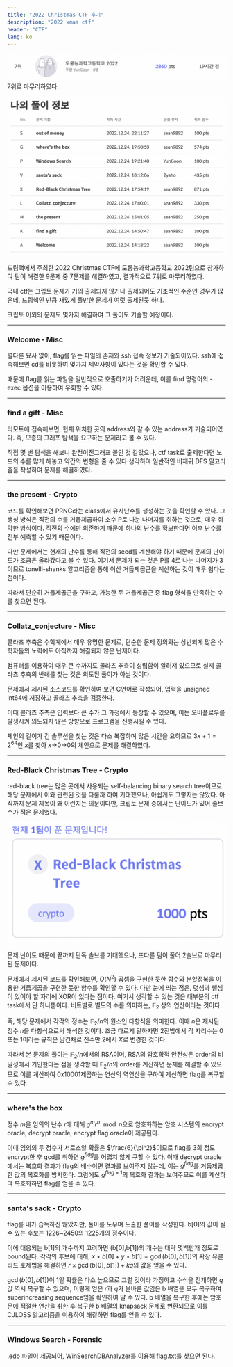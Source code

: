 ```yaml
---
title: "2022 Christmas CTF 후기"
description: "2022 xmas ctf"
header: "CTF"
lang: ko
---
```


![7위](/img/2022-xmas-ctf/rank.png)
7위로 마무리하였다.

![풀이 기록](/img/2022-xmas-ctf/solved.png)

드림핵에서 주최한 2022 Christmas CTF에 도롱뇽과학고등학교 2022팀으로 참가하여 팀이 해결한 9문제 중 7문제를 해결하였고, 결과적으로 7위로 마무리하였다.

국내 ctf는 크립토 문제가 거의 출제되지 않거나 출제되어도 기초적인 수준인 경우가 많은데, 드림핵인 만큼 재밌게 풀만한 문제가 여럿 출제된듯 하다.

크립토 이외의 문제도 몇가지 해결하여 그 풀이도 기술할 예정이다.

---

### Welcome - Misc

별다른 묘사 없이, flag를 읽는 파일의 존재와 ssh 접속 정보가 기술되어있다. ssh에 접속해보면 cd를 비롯하여 몇가지 제약사항이 있다는 것을 확인할 수 있다.

때문에 flag를 읽는 파일을 일반적으로 호출하기가 어려운데, 이를 find 명령어의 -exec 옵션을 이용하여 우회할 수 있다.

---

### find a gift - Misc

리모트에 접속해보면, 현재 위치한 곳의 address와 갈 수 있는 address가 기술되어있다. 즉, 모종의 그래프 탐색을 요구하는 문제라고 볼 수 있다.

직접 몇 번 탐색을 해보니 완전이진그래프 꼴인 것 같았으나, ctf task로 출제한다면 노드의 수를 많게 해놓고 약간의 변형을 줄 수 있다 생각하여 일반적인 비재귀 DFS 알고리즘을 작성하여 문제를 해결하였다.

---

### the present - Crypto

코드를 확인해보면 PRNG라는 class에서 유사난수를 생성하는 것을 확인할 수 있다. 그 생성 방식은 직전의 수를 거듭제곱하여 소수 P로 나눈 나머지를 취하는 것으로, 매우 취약한 방식이다. 직전의 수에만 의존하기 때문에 하나의 난수를 확보한다면 이후 난수를 전부 예측할 수 있기 때문이다.

다만 문제에서는 현재의 난수를 통해 직전의 seed를 계산해야 하기 때문에 문제의 난이도가 조금은 올라갔다고 볼 수 있다. 여기서 문제가 되는 것은 P를 4로 나눈 나머지가 3이므로 tonelli-shanks 알고리즘을 통해 이산 거듭제곱근을 계산하는 것이 매우 쉽다는 점이다.

따라서 단순히 거듭제곱근을 구하고, 가능한 두 거듭제곱근 중 flag 형식을 만족하는 수를 찾으면 된다.

---

### Collatz_conjecture - Misc

콜라츠 추측은 수학계에서 매우 유명한 문제로, 단순한 문제 정의와는 상반되게 많은 수학자들의 노력에도 아직까지 해결되지 않은 난제이다.

컴퓨터를 이용하여 매우 큰 수까지도 콜라츠 추측이 성립함이 알려져 있으므로 실제 콜라츠 추측의 반례를 찾는 것은 의도된 풀이가 아닐 것이다.

문제에서 제시된 소스코드를 확인하여 보면 C언어로 작성되어, 입력을 unsigned int64에 저장하고 콜라츠 추측을 검증한다.

이때 콜라츠 추측은 입력보다 큰 수가 그 과정에서 등장할 수 있으며, 이는 오버플로우를 발생시켜 의도되지 않은 방향으로 프로그램을 진행시킬 수 있다.

체인의 길이가 긴 솔루션을 찾는 것은 다소 복잡하며 많은 시간을 요하므로 $3x+1=2^{64}$인 $x$를 찾아 
$x$->0->0의 체인으로 문제를 해결하였다.

---

### Red-Black Christmas Tree - Crypto

red-black tree는 많은 곳에서 사용되는 self-balancing binary search tree이므로 해당 문제에서 이와 관련된 것을 다룰까 하여 기대했으나, 아쉽게도 그렇지는 않았다. 아직까지 문제 제목이 왜 이런지는 의문이다만, 크립토 문제 중에서는 난이도가 있어 솔브수가 적은 문제였다.

![First Solve](/img/2022-xmas-ctf/first-solve.png)

문제 난이도 때문에 끝까지 단독 솔브를 기대했으나, 또다른 팀이 풀어 2솔브로 마무리된 문제이다.

문제에서 제시된 코드를 확인해보면, $O(N^2)$ 곱셈을 구현한 듯한 함수와 분할정복을 이용한 거듭제곱을 구현한 듯한 함수를 확인할 수 있다. 다만 눈에 띄는 점은, 덧셈과 뺄셈이 있어야 할 자리에 XOR이 있다는 점이다. 여기서 생각할 수 있는 것은 대부분의 ctf task에서 단 하나뿐이다. 비트별로 별도의 수를 의미하는, $\mathbb{F}_2$ 상의 연산이라는 것이다.

즉, 해당 문제에서 각각의 정수는 $\mathbb{F}_2/n$의 원소인 다항식을 의미한다. 이때 $n$은 제시된 정수 $n$을 다항식으로써 해석한 것이다. 조금 다르게 말하자면 2진법에서 각 자리수는 0 또는 1이라는 규칙은 남긴채로 진수만 2에서 $X$로 변경한 것이다.

따라서 본 문제의 풀이는 $\mathbb{F}_2/n$에서의 RSA이며, RSA의 암호학적 안전성은 order의 비밀성에서 기인한다는 점을 생각할 때 $\mathbb{F}_2/n$의 order를 계산하면 문제를 해결할 수 있으므로 이를 계산하여 0x10001제곱하는 연산의 역연산을 구하여 계산하면 flag를 복구할 수 있다.

---

### where's the box

정수 $m$을 임의의 난수 $r$에 대해 $g^mr^n\mod n$으로 암호화하는 암호 시스템의 encrypt oracle, decrypt oracle, encrypt flag oracle이 제공된다.

이때 임의의 두 정수가 서로소일 확률은 $\frac{6}{\pi^2}$이므로 flag를 3회 정도 encrypt한 후 gcd를 취하면 $g^{flag}$를 어렵지 않게 구할 수 있다. 이때 decrypt oracle에서는 복호화 결과가 flag의 배수이면 결과를 보여주지 않는데, 이는 $g^{flag}$를 거듭제곱한 값의 복호화를 방지한다. 그럼에도 $g^{flag+1}$의 복호화 결과는 보여주므로 이를 계산하여 복호화하면 flag를 얻을 수 있다.

---

### santa's sack - Crypto

flag를 내가 습득하진 않았지만, 풀이를 도우며 도출한 풀이를 작성한다. b[0]의 값이 될 수 있는 후보는 1226~2450의 1225개의 정수이다.

이에 대응되는 b[1]의 개수까지 고려하면 (b[0],b[1])의 개수는 대략 몇백만개 정도로 bound된다. 각각의 후보에 대해, $x\times b[0]+y\times b[1]=\gcd(b[0],b[1])$의 확장 유클리드 호제법을 해결하면 $r\times\gcd(b[0],b[1])+kq$의 값을 얻을 수 있다.

$\gcd(b[0],b[1])$이 1일 확률은 다소 높으므로 그럴 것이라 가정하고 수식을 전개하면 $q$ 값 역시 복구할 수 있으며, 이렇게 얻은 $r$과 $q$가 올바른 값임은 b 배열을 모두 복구하여 superincreasing sequence임을 확인하여 알 수 있다. b 배열을 복구한 후에는 암호문에 적절한 연산을 취한 후 복구한 b 배열의 knapsack 문제로 변환되므로 이를 CJLOSS 알고리즘을 이용하여 해결하면 flag를 얻을 수 있다.

---

### Windows Search - Forensic

.edb 파일이 제공되어, WinSearchDBAnalyzer를 이용해 flag.txt를 찾으면 된다.